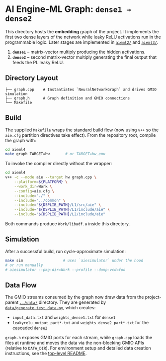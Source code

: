 # AI Engine-ML Graph: `dense1 → dense2`

This directory hosts the **embedding** graph of the project. It implements the first
two dense layers of the network while leaky ReLU activations run in the
programmable logic. Later stages are implemented in
[`aieml2/`](../aieml2/README.md) and [`aieml3/`](../aieml3/README.md).

1. **`dense1`** – matrix-vector multiply producing the hidden activations.
2. **`dense2`** – second matrix-vector multiply generating the final output that feeds
   the PL leaky ReLU.

## Directory Layout

```
├── graph.cpp    # Instantiates `NeuralNetworkGraph` and drives GMIO simulation
├── graph.h      # Graph definition and GMIO connections
└── Makefile
```

## Build

The supplied `Makefile` wraps the standard build flow (now using `v++` so the
`aie.cfg` partition directives take effect). From the repository root, compile
the graph with:

```bash
cd aieml4
make graph TARGET=hw       # or TARGET=hw_emu
```

To invoke the compiler directly without the wrapper:

```bash
cd aieml4
v++ -c --mode aie --target hw graph.cpp \
    --platform=${PLATFORM} \
    --work_dir=Work \
    --config=aie.cfg \
    --include="./" \
    --include="../common" \
    --include="${DSPLIB_PATH}/L1/src/aie" \
    --include="${DSPLIB_PATH}/L1/include/aie" \
    --include="${DSPLIB_PATH}/L2/include/aie"
```

Both commands produce `Work/libadf.a` inside this directory.

## Simulation

After a successful build, run cycle-approximate simulation:

```bash
make sim                  # uses `aiesimulator` under the hood
# or run manually
# aiesimulator --pkg-dir=Work --profile --dump-vcd=foo
```

## Data Flow

The GMIO streams consumed by the graph now draw data from the project-parent
[`../data/`](../../data) directory. They are generated by
[`data/generate_test_data.py`](../data/generate_test_data.py), which
creates:

- `input_data.txt` and `weights_dense1.txt` for `dense1`
- `leakyrelu_output_part*.txt` and `weights_dense2_part*.txt` for the cascaded
  `dense2`

`graph.h` exposes GMIO ports for each stream, while `graph.cpp` loads the files
at runtime and moves the data via the non-blocking GMIO APIs (relative to
`DATA_DIR`). For environment
setup and detailed data creation instructions, see the
[top-level README](../README.md).


<!-- -0.250920
0.901429
0.463988
0.197317
-0.687963
-0.688011
-0.883833
0.732352 -->
